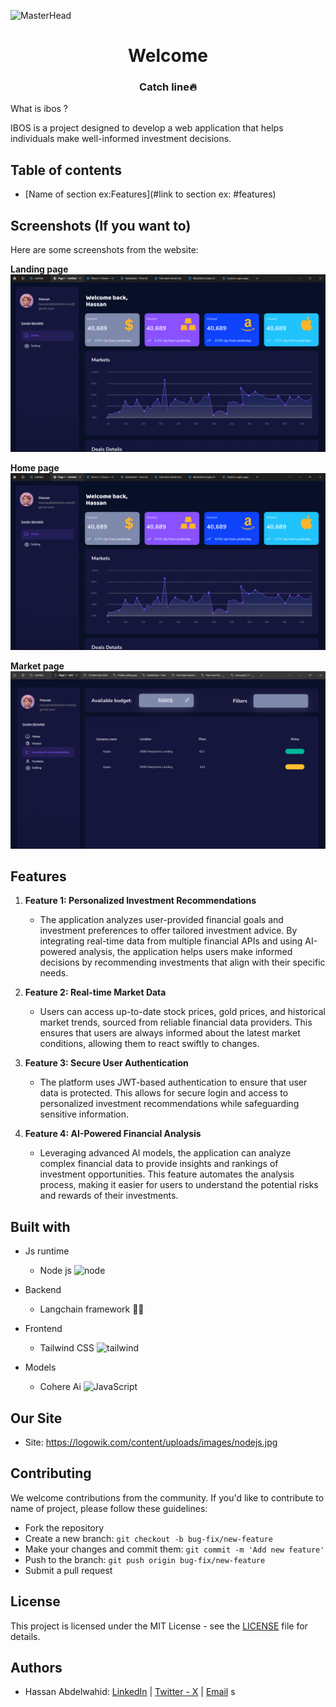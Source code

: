 ![MasterHead](<img src="/README/landing.png">)

<h1 align="center">Welcome</h1>
<h3 align="center">Catch line🔥</h3>

What is ibos ?

IBOS is a project designed to develop a web application that helps individuals make well-informed investment decisions.

## Table of contents

- [Name of section ex:Features](#link to section ex: #features)

## Screenshots (If you want to)

Here are some screenshots from the website:

**Landing page**
<img src="/README/home.png">

**Home page**
<img src="/README/home.png">

**Market page**
<img src="/README/market.png">

## **Features**

1. **Feature 1: Personalized Investment Recommendations**

   - The application analyzes user-provided financial goals and investment preferences to offer tailored investment advice. By integrating real-time data from multiple financial APIs and using AI-powered analysis, the application helps users make informed decisions by recommending investments that align with their specific needs.

2. **Feature 2: Real-time Market Data**

   - Users can access up-to-date stock prices, gold prices, and historical market trends, sourced from reliable financial data providers. This ensures that users are always informed about the latest market conditions, allowing them to react swiftly to changes.

3. **Feature 3: Secure User Authentication**

   - The platform uses JWT-based authentication to ensure that user data is protected. This allows for secure login and access to personalized investment recommendations while safeguarding sensitive information.

4. **Feature 4: AI-Powered Financial Analysis**
   - Leveraging advanced AI models, the application can analyze complex financial data to provide insights and rankings of investment opportunities. This feature automates the analysis process, making it easier for users to understand the potential risks and rewards of their investments.

## Built with

- Js runtime

  - Node js <img src="https://www.vectorlogo.zone/logos/nodejs/nodejs-ar21.svg" alt="node" width="20" height="20"/>

- Backend
  - Langchain framework 🦜🔗
- Frontend

  - Tailwind CSS <img src="https://www.vectorlogo.zone/logos/tailwindcss/tailwindcss-icon.svg" alt="tailwind" width="20" height="20"/>

- Models
  - Cohere Ai <img src="https://asset.brandfetch.io/idfDTLvPCK/id3WZ2-eYm.png" alt="JavaScript" width="20" height="20"/>

## Our Site

- Site: https://logowik.com/content/uploads/images/nodejs.jpg

## Contributing

We welcome contributions from the community. If you'd like to contribute to name of project, please follow these guidelines:

- Fork the repository
- Create a new branch: `git checkout -b bug-fix/new-feature`
- Make your changes and commit them: `git commit -m 'Add new feature'`
- Push to the branch: `git push origin bug-fix/new-feature`
- Submit a pull request

## License

This project is licensed under the MIT License - see the [LICENSE](LICENSE) file for details.

## Authors

- Hassan Abdelwahid: [LinkedIn](https://l.facebook.com/l.php?u=https%3A%2F%2Fwww.linkedin.com%2Fin%2Fhassan-abdelazim-124730262%2F%3Ffbclid%3DIwZXh0bgNhZW0CMTAAAR0wJK-wG30LBfBLS9bymaMYoAe6CizxHGMTlhA1prLK7OojqAQcMoPoUx4_aem_AdCLOrfdSSt_wCLLHfR3OyWk4Qu9WhkmqV0B_LwkVJyFQOfnH3JhzMOoCe6WLNpgCvaz6UAmK17x8GyInuekEXfD&h=AT0lFGaWEYjgDqnRZTu573cjHWppKuyIldggwV-pnfHtSEbHBMkWvwNpCGC9NdXQGO_hRka6u0qVteTQArYkDW9weYGzKD8JJLtdfSQWdYuQTOgbvcK8UJL5mIWu4w) | [Twitter - X](https://twitter.com/ll_HassanD) | [Email](hassanabdelazim.max@gmail.com)
  s
